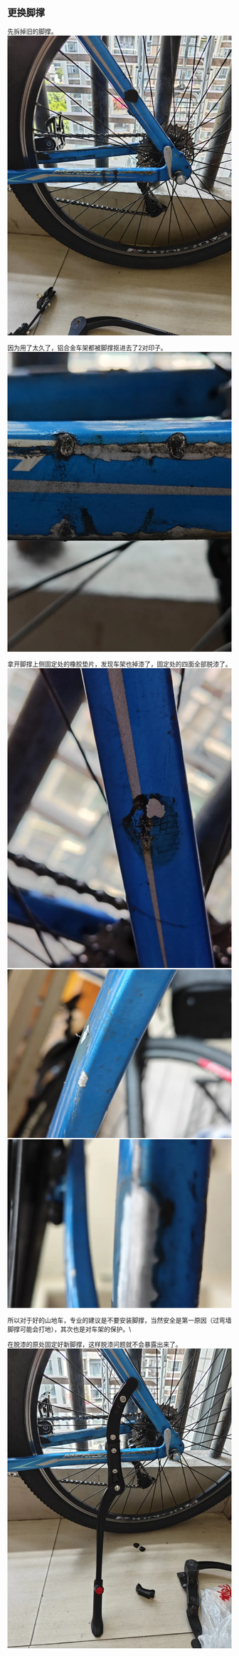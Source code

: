 ## 更换脚撑
先拆掉旧的脚撑。\
![拆脚撑](../images/0-维修自行车/02-更换脚撑/拆脚撑.webp)

因为用了太久了，铝合金车架都被脚撑抠进去了2对印子。\
![损伤](../images/0-维修自行车/02-更换脚撑/损伤.webp)

拿开脚撑上侧固定处的橡胶垫片，发现车架也掉漆了，固定处的四面全部脱漆了。\
![掉漆](../images/0-维修自行车/02-更换脚撑/掉漆.webp)
![掉漆1](../images/0-维修自行车/02-更换脚撑/掉漆1.webp)
![掉漆2](../images/0-维修自行车/02-更换脚撑/掉漆2.webp)

所以对于好的山地车，专业的建议是不要安装脚撑，当然安全是第一原因（过弯墙脚撑可能会打地），其次也是对车架的保护。\

在脱漆的原处固定好新脚撑，这样脱漆问题就不会暴露出来了。\
![新脚撑](../images/0-维修自行车/02-更换脚撑/新脚撑.webp)